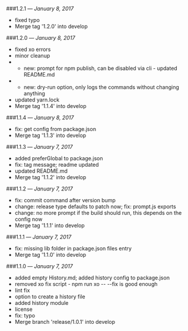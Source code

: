 ###1.2.1 — *January 8, 2017*

  * fixed typo
  * Merge tag '1.2.0' into develop

###1.2.0 — *January 8, 2017*

  * fixed xo errors
  * minor cleanup
  * - new: prompt for npm publish, can be disabled via cli - updated README.md
  * - new: dry-run option, only logs the commands without changing anything
  * updated yarn.lock
  * Merge tag '1.1.4' into develop

###1.1.4 — *January 8, 2017*

  * fix: get config from package.json
  * Merge tag '1.1.3' into develop

###1.1.3 — *January 7, 2017*

  * added preferGlobal to package.json
  * fix: tag message; readme updated
  * updated README.md
  * Merge tag '1.1.2' into develop

###1.1.2 — *January 7, 2017*

  * fix: commit command after version bump
  * change: release type defaults to patch now; fix: prompt.js exports
  * change: no more prompt if the build should run, this depends on the config now
  * Merge tag '1.1.1' into develop

###1.1.1 — *January 7, 2017*

  * fix: missing lib folder in package.json files entry
  * Merge tag '1.1.0' into develop

###1.1.0 — *January 7, 2017*

  * added empty History.md; added history config to package.json
  * removed xo fix script - npm run xo -- --fix is good enough
  * lint fix
  * option to create a history file
  * added history module
  * license
  * fix: typo
  * Merge branch 'release/1.0.1' into develop
